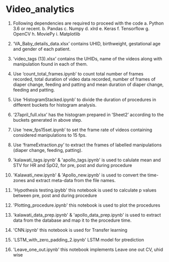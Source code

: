 # Video_analytics
1. Following dependencies are required to proceed with the code
	a. Python 3.6 or recent.
	b. Pandas
	c. Numpy
  	d. xlrd
	e. Keras
	f. Tensorflow
	g. OpenCV
	h. MoviePy
	i. Matplotlib 

2. ‘VA_Baby_details_data.xlsx’ contains UHID, birthweight, gestational age and gender of each   patient.

3. ‘video_tags (13).xlsx’ contains the UHIDs, name of the videos along with manipulation found in  each of them.  

3. Use ‘count_total_frames.ipynb’ to count total number of frames recorded, total duration of video data recorded, number of frames of diaper change, feeding and patting and mean duration of diaper change, feeding and patting.

4. Use ‘HistogramStacked.ipynb’ to divide the duration of procedures in different buckets for histogram analysis.

5. ‘27april_full.xlsx’ has the histogram prepared in ‘Sheet2’ according to the buckets generated in above step.

6. Use ‘new_fps15set.ipynb’ to set the frame rate of videos containing considered manipulations to 15 fps.

7. Use ‘frameExtraction.py’ to extract the frames of labelled manipulations (diaper change, feeding, patting).

8. 'kalawati_tags.ipynb' & 'apollo_tags.ipynb' is used to calulate mean and STV for HR and SpO2, for pre, post and during procedure

9. 'Kalawati_new.ipynb' & 'Apollo_new.ipynb' is used to convert the time-zones and extract meta-data from the file names.

10. 'Hypothesis testing.ipybb' this notebook is used to calculate p values between pre, post and during procedure

11. 'Plotting_procedure.ipynb' this notebook is used to plot the procedures

12. 'kalawati_data_prep.ipynb' & 'apollo_data_prep.ipynb' is used to extract data from the database and map it to the procedure time.

13. 'CNN.ipynb' this notebook is used for Transfer learning

14. 'LSTM_with_zero_padding_2.ipynb' LSTM model for ptrediction

15. 'Leave_one_out.ipynb' this notebook implements Leave one out CV, uhid wise








  
